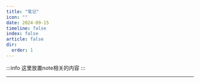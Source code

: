 ```yaml
---
title: "笔记"
icon: ""
date: 2024-09-15
timeline: false
index: false
article: false
dir:
  order: 1
---
```


:::info
这里放置note相关的内容
:::

--- 

<Catalog />
